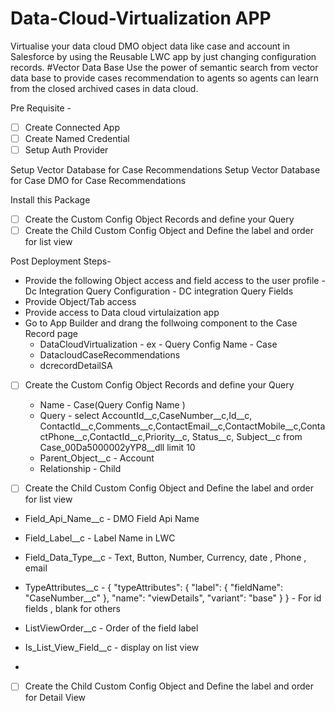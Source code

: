
# Data-Cloud-Virtualization APP 
Virtualise your data cloud DMO object data like case and account in Salesforce by using the Reusable LWC app by just changing configuration records.
#Vector Data Base 
Use the power of semantic search from vector data base to provide cases recommendation to agents so agents can learn from the closed archived cases in data cloud.

Pre Requisite - 

- [ ] Create Connected App
- [ ] Create Named Credential 
- [ ] Setup Auth Provider 

Setup Vector Database for Case Recommendations
Setup Vector Database for Case DMO for Case Recommendations

Install this Package 
- [ ] Create the Custom Config Object Records and define your Query 
- [ ] Create the Child Custom Config Object and Define the label and order for list view 

Post Deployment Steps-
- Provide the following  Object access and field access to the user profile
        - Dc Integration Query Configuration
        - DC integration Query Fields
- Provide Object/Tab access
- Provide access to Data cloud virtulaization app 
- Go to App Builder and drang the follwoing component to the Case Record page
    -   DataCloudVirtualization - ex - Query Config Name - Case 
    -   DatacloudCaseRecommendations 
    -   dcrecordDetailSA


- [ ] Create the Custom Config Object Records and define your Query

    -  Name - Case(Query Config Name )
    -  Query -  select AccountId__c,CaseNumber__c,Id__c, ContactId__c,Comments__c,ContactEmail__c,ContactMobile__c,ContactPhone__c,ContactId__c,Priority__c, Status__c, Subject__c from Case_00Da5000002yYP8__dll limit 10
    -  Parent_Object__c - Account 
    -  Relationship - Child 


- [ ] Create the Child Custom Config Object and Define the label and order for list view
 -   Field_Api_Name__c - DMO Field Api Name
 -   Field_Label__c - Label Name in LWC 
 -   Field_Data_Type__c - Text, Button, Number, Currency, date , Phone , email 
 -   TypeAttributes__c - { "typeAttributes": { "label": { "fieldName": "CaseNumber__c" }, "name": "viewDetails", "variant": "base" } }  - For id fields , blank for others 

 -   ListViewOrder__c - Order of the field label 
 -   Is_List_View_Field__c - display on list view 
 -   
- [ ] Create the Child Custom Config Object and Define the label and order for Detail View 


